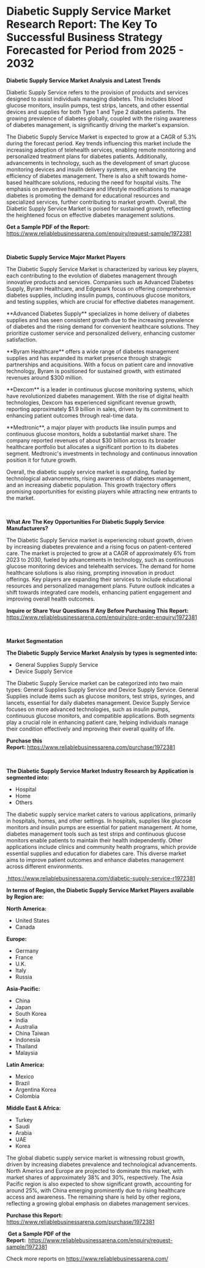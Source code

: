 <p><h1>Diabetic Supply Service Market Research Report: The Key To Successful Business Strategy Forecasted for Period from 2025 - 2032</h1></p><p><strong>Diabetic Supply Service Market Analysis and Latest Trends</strong></p>
<p><p>Diabetic Supply Service refers to the provision of products and services designed to assist individuals managing diabetes. This includes blood glucose monitors, insulin pumps, test strips, lancets, and other essential devices and supplies for both Type 1 and Type 2 diabetes patients. The growing prevalence of diabetes globally, coupled with the rising awareness of diabetes management, is significantly driving the market's expansion.</p><p>The Diabetic Supply Service Market is expected to grow at a CAGR of 5.3% during the forecast period. Key trends influencing this market include the increasing adoption of telehealth services, enabling remote monitoring and personalized treatment plans for diabetes patients. Additionally, advancements in technology, such as the development of smart glucose monitoring devices and insulin delivery systems, are enhancing the efficiency of diabetes management. There is also a shift towards home-based healthcare solutions, reducing the need for hospital visits. The emphasis on preventive healthcare and lifestyle modifications to manage diabetes is promoting the demand for educational resources and specialized services, further contributing to market growth. Overall, the Diabetic Supply Service Market is poised for sustained growth, reflecting the heightened focus on effective diabetes management solutions.</p></p>
<p><strong>Get a Sample PDF of the Report:&nbsp;</strong> <a href="https://www.reliablebusinessarena.com/enquiry/request-sample/1972381?utm_campaign=1990&utm_medium=2&utm_source=Github&utm_content=ia&utm_term=05032025&utm_id=diabetic-supply-service">https://www.reliablebusinessarena.com/enquiry/request-sample/1972381</a></p>
<p>&nbsp;</p>
<p><strong>Diabetic Supply Service Major Market Players</strong></p>
<p><p>The Diabetic Supply Service Market is characterized by various key players, each contributing to the evolution of diabetes management through innovative products and services. Companies such as Advanced Diabetes Supply, Byram Healthcare, and Edgepark focus on offering comprehensive diabetes supplies, including insulin pumps, continuous glucose monitors, and testing supplies, which are crucial for effective diabetes management.</p><p>**Advanced Diabetes Supply** specializes in home delivery of diabetes supplies and has seen consistent growth due to the increasing prevalence of diabetes and the rising demand for convenient healthcare solutions. They prioritize customer service and personalized delivery, enhancing customer satisfaction.</p><p>**Byram Healthcare** offers a wide range of diabetes management supplies and has expanded its market presence through strategic partnerships and acquisitions. With a focus on patient care and innovative technology, Byram is positioned for sustained growth, with estimated revenues around $300 million.</p><p>**Dexcom** is a leader in continuous glucose monitoring systems, which have revolutionized diabetes management. With the rise of digital health technologies, Dexcom has experienced significant revenue growth, reporting approximately $1.9 billion in sales, driven by its commitment to enhancing patient outcomes through real-time data.</p><p>**Medtronic**, a major player with products like insulin pumps and continuous glucose monitors, holds a substantial market share. The company reported revenues of about $30 billion across its broader healthcare portfolio but allocates a significant portion to its diabetes segment. Medtronic's investments in technology and continuous innovation position it for future growth.</p><p>Overall, the diabetic supply service market is expanding, fueled by technological advancements, rising awareness of diabetes management, and an increasing diabetic population. This growth trajectory offers promising opportunities for existing players while attracting new entrants to the market.</p></p>
<p>&nbsp;</p>
<p><strong>What Are The Key Opportunities For Diabetic Supply Service Manufacturers?</strong></p>
<p><p>The Diabetic Supply Service market is experiencing robust growth, driven by increasing diabetes prevalence and a rising focus on patient-centered care. The market is projected to grow at a CAGR of approximately 6% from 2023 to 2030, fueled by advancements in technology, such as continuous glucose monitoring devices and telehealth services. The demand for home healthcare solutions is also rising, prompting innovation in product offerings. Key players are expanding their services to include educational resources and personalized management plans. Future outlook indicates a shift towards integrated care models, enhancing patient engagement and improving overall health outcomes.</p></p>
<p><strong>Inquire or Share Your Questions If Any Before Purchasing This Report:</strong> <a href="https://www.reliablebusinessarena.com/enquiry/pre-order-enquiry/1972381?utm_campaign=1990&utm_medium=2&utm_source=Github&utm_content=ia&utm_term=05032025&utm_id=diabetic-supply-service">https://www.reliablebusinessarena.com/enquiry/pre-order-enquiry/1972381</a></p>
<p>&nbsp;</p>
<p><strong>Market Segmentation</strong></p>
<p><strong>The Diabetic Supply Service Market Analysis by types is segmented into:</strong></p>
<p><ul><li>General Supplies Supply Service</li><li>Device Supply Service</li></ul></p>
<p><p>The Diabetic Supply Service market can be categorized into two main types: General Supplies Supply Service and Device Supply Service. General Supplies include items such as glucose monitors, test strips, syringes, and lancets, essential for daily diabetes management. Device Supply Service focuses on more advanced technologies, such as insulin pumps, continuous glucose monitors, and compatible applications. Both segments play a crucial role in enhancing patient care, helping individuals manage their condition effectively and improving their overall quality of life.</p></p>
<p><strong>Purchase this Report:&nbsp;</strong><a href="https://www.reliablebusinessarena.com/purchase/1972381?utm_campaign=1990&utm_medium=2&utm_source=Github&utm_content=ia&utm_term=05032025&utm_id=diabetic-supply-service">https://www.reliablebusinessarena.com/purchase/1972381</a></p>
<p>&nbsp;</p>
<p><strong>The Diabetic Supply Service Market Industry Research by Application is segmented into:</strong></p>
<p><ul><li>Hospital</li><li>Home</li><li>Others</li></ul></p>
<p><p>The diabetic supply service market caters to various applications, primarily in hospitals, homes, and other settings. In hospitals, supplies like glucose monitors and insulin pumps are essential for patient management. At home, diabetes management tools such as test strips and continuous glucose monitors enable patients to maintain their health independently. Other applications include clinics and community health programs, which provide essential supplies and education for diabetes care. This diverse market aims to improve patient outcomes and enhance diabetes management across different environments.</p></p>
<p><a href="https://www.reliablebusinessarena.com/diabetic-supply-service-r1972381?utm_campaign=1990&utm_medium=2&utm_source=Github&utm_content=ia&utm_term=05032025&utm_id=diabetic-supply-service">&nbsp;https://www.reliablebusinessarena.com/diabetic-supply-service-r1972381</a></p>
<p><strong>In terms of Region, the Diabetic Supply Service Market Players available by Region are:</strong></p>
<p>
    <p> <strong> North America: </strong>
        <ul>
            <li>United States</li>
            <li>Canada</li>
        </ul>
        </p> 
    <p> <strong> Europe: </strong>
        <ul>
            <li>Germany</li>
            <li>France</li>
            <li>U.K.</li>
            <li>Italy</li>
            <li>Russia</li>
        </ul>
        </p> 
    <p> <strong> Asia-Pacific: </strong>
        <ul>
            <li>China</li>
            <li>Japan</li>
            <li>South Korea</li>
            <li>India</li>
            <li>Australia</li>
            <li>China Taiwan</li>
            <li>Indonesia</li>
            <li>Thailand</li>
            <li>Malaysia</li>
        </ul>
        </p> 
    <p> <strong> Latin America: </strong>
        <ul>
            <li>Mexico</li>
            <li>Brazil</li>
            <li>Argentina Korea</li>
            <li>Colombia</li>
        </ul>
        </p> 
    <p> <strong> Middle East & Africa: </strong>
        <ul>
            <li>Turkey</li>
            <li>Saudi</li>
            <li>Arabia</li>
            <li>UAE</li>
            <li>Korea</li>
        </ul>
    </p>
    </p>
<p><p>The global diabetic supply service market is witnessing robust growth, driven by increasing diabetes prevalence and technological advancements. North America and Europe are projected to dominate this market, with market shares of approximately 38% and 30%, respectively. The Asia Pacific region is also expected to show significant growth, accounting for around 25%, with China emerging prominently due to rising healthcare access and awareness. The remaining share is held by other regions, reflecting a growing global emphasis on diabetes management services.</p></p>
<p><strong>Purchase this Report: </strong><a href="https://www.reliablebusinessarena.com/purchase/1972381?utm_campaign=1990&utm_medium=2&utm_source=Github&utm_content=ia&utm_term=05032025&utm_id=diabetic-supply-service">https://www.reliablebusinessarena.com/purchase/1972381</a></p>
<p>&nbsp;<strong>Get a Sample PDF of the Report:&nbsp;&nbsp;</strong><a href="https://www.reliablebusinessarena.com/enquiry/request-sample/1972381?utm_campaign=1990&utm_medium=2&utm_source=Github&utm_content=ia&utm_term=05032025&utm_id=diabetic-supply-service">https://www.reliablebusinessarena.com/enquiry/request-sample/1972381</a></p>
<p><strong></strong></p>
<p>Check more reports on <a href="https://www.reliablebusinessarena.com/?utm_campaign=1990&utm_medium=2&utm_source=Github&utm_content=ia&utm_term=05032025&utm_id=diabetic-supply-service">https://www.reliablebusinessarena.com/</a></p>
